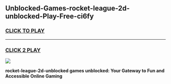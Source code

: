 
## Unblocked-Games-rocket-league-2d-unblocked-Play-Free-ci6fy
<h3>
<a href="https://premium76.site?title=rocket-league-2d-unblocked&ref=10A">CLICK TO PLAY</a></h3>
<hr>

<h3>
<a href="https://premium76.site?title=rocket-league-2d-unblocked&ref=10A">CLICK 2 PLAY</a>
  
</h3>

<a href="https://premium76.site?title=rocket-league-2d-unblocked&ref=10A"><img src="https://clearcache.store/games.png"></a>


**rocket-league-2d-unblocked games unblocked: Your Gateway to Fun and Accessible Online Gaming**
